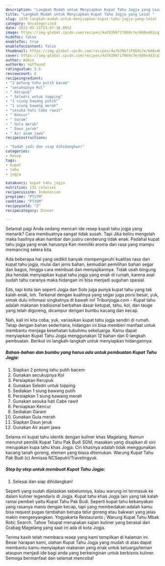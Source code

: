 ```yaml
---
description: "Langkah Mudah untuk Menyiapkan Kupat Tahu Jogja yang Lezat "
title: "Langkah Mudah untuk Menyiapkan Kupat Tahu Jogja yang Lezat "
slug: 1470-langkah-mudah-untuk-menyiapkan-kupat-tahu-jogja-yang-lezat
category: Uncategorized
date: 2022-05-21T23:47:18.005Z
image: https://img-global.cpcdn.com/recipes/4a76396f1f069c7e/680x482cq70/kupat-tahu-jogja-foto-resep-utama.jpg
hideToc: false
enableToc: true
enableTocContent: false
thumbnail: https://img-global.cpcdn.com/recipes/4a76396f1f069c7e/680x482cq70/kupat-tahu-jogja-foto-resep-utama.jpg
cover: https://img-global.cpcdn.com/recipes/4a76396f1f069c7e/680x482cq70/kupat-tahu-jogja-foto-resep-utama.jpg
author: Admin
authorAv: notfound
ratingvalue: 3.6
reviewcount: 8
recipeingredient:
- "2 potong tahu putih bacem"
- "secukupnya Kol"
- " Kerupuk"
- " Seledri untuk topping"
- "1 siung bawang putih"
- "1 siung bawang merah"
- "sesuka hati Cabe rawit"
- " Kencur"
- " Garam"
- " Gula merah"
- " Daun jeruk"
- " Air asam jawa"
recipeinstructions:

- "Sudah jadi dan siap dihidangkan!"
categories:
- Resep
tags:
- kupat
- tahu
- jogja

katakunci: kupat tahu jogja 
nutrition: 135 calories
recipecuisine: Indonesian
preptime: "PT27M"
cooktime: "PT35M"
recipeyield: "2"
recipecategory: Dinner

---
```



Selamat pagi Anda sedang mencari ide resep kupat tahu jogja yang menarik? Cara membuatnya sangat tidak susah. Tapi Jika keliru mengolah maka hasilnya akan hambar dan justru cenderung tidak enak. Padahal kupat tahu jogja yang enak harusnya Kan memiliki aroma dan rasa yang mampu memancing selera kita.


Ada beberapa hal yang sedikit banyak mempengaruhi kualitas rasa dari kupat tahu jogja, mulai dari jenis bahan, kemudian pemilihan bahan segar dan bagus, hingga cara membuat dan menyajikannya. Tidak usah bingung jika hendak menyiapkan kupat tahu jogja yang enak di rumah, karena asal sudah tahu caranya maka hidangan ini bisa menjadi suguhan spesial.

Eits, tapi kota lain seperti Jogja dan Solo juga punya kupat tahu yang tak kalah enak, loh. Terkenal dengan kuahnya yang segar juga porsi besar, yuk, simak dulu infomasi singkatnya di bawah ini! Tribunjogja.com - Kupat tahu adalah makanan tradisional berbahan dasar ketupat, tahu, kol, dan tauge yang telah digoreng, dicampur dengan bumbu kacang dan kecap.


Nah, kali ini kita coba, yuk, variasikan kupat tahu jogja sendiri di rumah. Tetap dengan bahan sederhana, hidangan ini bisa memberi manfaat untuk membantu menjaga kesehatan tubuhmu sekeluarga. Kamu dapat menyiapkan Kupat Tahu Jogja menggunakan 12 bahan dan 0 langkah pembuatan. Berikut ini langkah-langkah untuk menyiapkan hidangannya.

<!--inarticleads1-->

##### Bahan-bahan dan bumbu yang harus ada untuk pembuatan Kupat Tahu Jogja:

1. Siapkan 2 potong tahu putih bacem
1. Gunakan secukupnya Kol
1. Persiapkan  Kerupuk
1. Gunakan  Seledri untuk topping
1. Sediakan 1 siung bawang putih
1. Persiapkan 1 siung bawang merah
1. Gunakan sesuka hati Cabe rawit
1. Persiapkan  Kencur
1. Sediakan  Garam
1. Gunakan  Gula merah
1. Siapkan  Daun jeruk
1. Gunakan  Air asam jawa


Selama ini kupat tahu identik dengan kuliner khas Magelang. Namun menurut pemilik Kupat Tahu Pak Budi SGM, masakan yang disajikan di sini merupakan kupa tahu khas Jogja. Ciri khasnya adalah tidak menggunakan kacang tanah goreng, elemen yang biasa ditemukan. Warung Kupat Tahu Pak Budi (c) Annissa NCSaputri/Travelingyuk. 

<!--inarticleads2-->

##### Step by step untuk membuat Kupat Tahu Jogja:


1. Selesai dan siap dihidangkan!

Seperti yang sudah dijelaskan sebelumnya, kalau warung ini termasuk ke dalam kuliner legendaris di Jogja. Kupat tahu khas Jogja lain yang tak kalah ramai pembeli yaitu Kupat Tahu Pak Budi. Seperti kupat tahu kebanyakan yang rasanya manis dengan kecap, tapi yang membedakan adalah kamu bisa request pugas tambahan berupa telur goreng atau bakwan yang jelas makin mengenyangkan. Yogyakarta Restaurants ; Warung Kupat Tahu Mbak Robi; Search. Tahoe Telupat merupakan sajian kuliner yang berasal dari Grabag Magelang yang saat ini ada di kota Jogja. 

Terima kasih telah membaca resep yang kami tampilkan di halaman ini. Besar harapan kami, olahan Kupat Tahu Jogja yang mudah di atas dapat membantu kamu menyiapkan makanan yang enak untuk keluarga/teman ataupun menjadi ide bagi anda yang berkeinginan untuk berbisnis kuliner. Semoga bermanfaat dan selamat mencoba!

